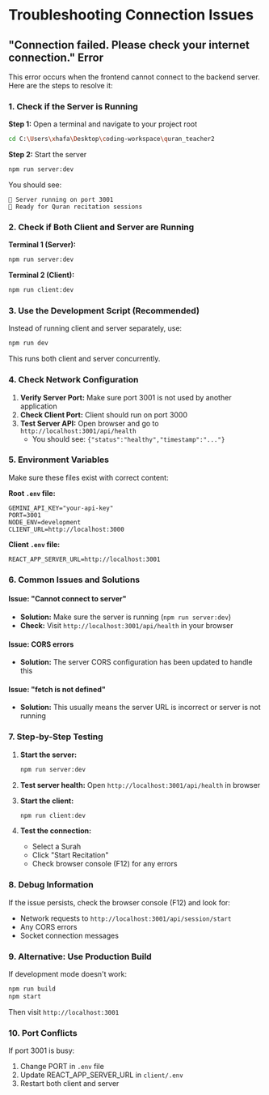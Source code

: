 # Troubleshooting Connection Issues

## "Connection failed. Please check your internet connection." Error

This error occurs when the frontend cannot connect to the backend server. Here are the steps to resolve it:

### 1. Check if the Server is Running

**Step 1:** Open a terminal and navigate to your project root
```bash
cd C:\Users\xhafa\Desktop\coding-workspace\quran_teacher2
```

**Step 2:** Start the server
```bash
npm run server:dev
```

You should see:
```
🚀 Server running on port 3001
📱 Ready for Quran recitation sessions
```

### 2. Check if Both Client and Server are Running

**Terminal 1 (Server):**
```bash
npm run server:dev
```

**Terminal 2 (Client):**
```bash
npm run client:dev
```

### 3. Use the Development Script (Recommended)

Instead of running client and server separately, use:
```bash
npm run dev
```

This runs both client and server concurrently.

### 4. Check Network Configuration

1. **Verify Server Port:** Make sure port 3001 is not used by another application
2. **Check Client Port:** Client should run on port 3000
3. **Test Server API:** Open browser and go to `http://localhost:3001/api/health`
   - You should see: `{"status":"healthy","timestamp":"..."}`

### 5. Environment Variables

Make sure these files exist with correct content:

**Root `.env` file:**
```
GEMINI_API_KEY="your-api-key"
PORT=3001
NODE_ENV=development
CLIENT_URL=http://localhost:3000
```

**Client `.env` file:**
```
REACT_APP_SERVER_URL=http://localhost:3001
```

### 6. Common Issues and Solutions

#### Issue: "Cannot connect to server"
- **Solution:** Make sure the server is running (`npm run server:dev`)
- **Check:** Visit `http://localhost:3001/api/health` in your browser

#### Issue: CORS errors
- **Solution:** The server CORS configuration has been updated to handle this

#### Issue: "fetch is not defined"
- **Solution:** This usually means the server URL is incorrect or server is not running

### 7. Step-by-Step Testing

1. **Start the server:**
   ```bash
   npm run server:dev
   ```

2. **Test server health:**
   Open `http://localhost:3001/api/health` in browser

3. **Start the client:**
   ```bash
   npm run client:dev
   ```

4. **Test the connection:**
   - Select a Surah
   - Click "Start Recitation"
   - Check browser console (F12) for any errors

### 8. Debug Information

If the issue persists, check the browser console (F12) and look for:
- Network requests to `http://localhost:3001/api/session/start`
- Any CORS errors
- Socket connection messages

### 9. Alternative: Use Production Build

If development mode doesn't work:

```bash
npm run build
npm start
```

Then visit `http://localhost:3001`

### 10. Port Conflicts

If port 3001 is busy:
1. Change PORT in `.env` file
2. Update REACT_APP_SERVER_URL in `client/.env`
3. Restart both client and server
